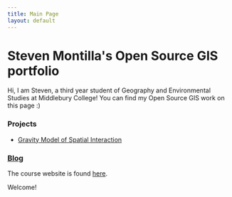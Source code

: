 ```yaml
---
title: Main Page
layout: default
---
```


# Steven Montilla's Open Source GIS portfolio
Hi, I am Steven, a third year student of Geography and Environmental Studies at Middlebury College! 
You can find my Open Source GIS work on this page :)

### Projects
- [Gravity Model of Spatial Interaction](gravity/gravity.md)

### [Blog](blog) 




The course website is found [here](https://gis4dev.github.io).

Welcome!
